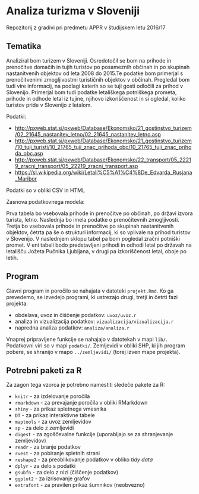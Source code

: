 # Analiza turizma v Sloveniji

Repozitorij z gradivi pri predmetu APPR v študijskem letu 2016/17

## Tematika

Analiziral bom turizem v Sloveniji. Osredotočil se bom na prihode in prenočitve domačih in tujih turistov po posameznih občinah in po skupinah nastanitvenih objektov od leta 2008 do 2015.Te podatke bom primerjal s prenočitvenimi zmogljivostmi turističnih objektov v občinah. Pregledal bom tudi vire informacij, na podlagi katerih so se tuji gosti odločili za prihod v Slovenijo. Primerjal bom tudi podatke letališkega potniškega prometa, prihode in odhode letal iz tujine, njihovo izkoriščenost in si ogledal, koliko turistov pride v Slovenijo z letalom.

Podatki:

* http://pxweb.stat.si/pxweb/Database/Ekonomsko/21_gostinstvo_turizem/02_21645_nastanitev_letno/02_21645_nastanitev_letno.asp
* http://pxweb.stat.si/pxweb/Database/Ekonomsko/21_gostinstvo_turizem/10_tuji_turisti/10_21765_tuji_znac_prihoda_obc/10_21765_tuji_znac_prihoda_obc.asp
* http://pxweb.stat.si/pxweb/Database/Ekonomsko/22_transport/05_22219_zracni_transport/05_22219_zracni_transport.asp
* https://sl.wikipedia.org/wiki/Letali%C5%A1%C4%8De_Edvarda_Rusjana_Maribor

Podatki so v obliki CSV in HTML

Zasnova podatkovnega modela:

Prva tabela bo vsebovala prihode in prenočitve po občinah, po državi izvora turista, letno. Naslednja bo imela podatke o prenočitevnih zmogljivosti. Tretja bo vsebovala prihode in prenočitve po skupinah nastanitvenih objektov, četrta pa še o strukturi informacij, ki so vplivale na prihod turistov v Slovenijo.
V naslednjem sklopu tabel pa bom pogledal zračni potniški promet. V eni tabeli bodo predstavljeni prihodi in odhodi letal po državah na letališču Jožeta Pučnika Ljubljana, v drugi pa izkoriščenost letal, oboje po letih.

## Program

Glavni program in poročilo se nahajata v datoteki `projekt.Rmd`. Ko ga prevedemo,
se izvedejo programi, ki ustrezajo drugi, tretji in četrti fazi projekta:

* obdelava, uvoz in čiščenje podatkov: `uvoz/uvoz.r`
* analiza in vizualizacija podatkov: `vizualizacija/vizualizacija.r`
* napredna analiza podatkov: `analiza/analiza.r`

Vnaprej pripravljene funkcije se nahajajo v datotekah v mapi `lib/`. Podatkovni
viri so v mapi `podatki/`. Zemljevidi v obliki SHP, ki jih program pobere, se
shranijo v mapo `../zemljevidi/` (torej izven mape projekta).

## Potrebni paketi za R

Za zagon tega vzorca je potrebno namestiti sledeče pakete za R:

* `knitr` - za izdelovanje poročila
* `rmarkdown` - za prevajanje poročila v obliki RMarkdown
* `shiny` - za prikaz spletnega vmesnika
* `DT` - za prikaz interaktivne tabele
* `maptools` - za uvoz zemljevidov
* `sp` - za delo z zemljevidi
* `digest` - za zgoščevalne funkcije (uporabljajo se za shranjevanje zemljevidov)
* `readr` - za branje podatkov
* `rvest` - za pobiranje spletnih strani
* `reshape2` - za preoblikovanje podatkov v obliko *tidy data*
* `dplyr` - za delo s podatki
* `gsubfn` - za delo z nizi (čiščenje podatkov)
* `ggplot2` - za izrisovanje grafov
* `extrafont` - za pravilen prikaz šumnikov (neobvezno)
